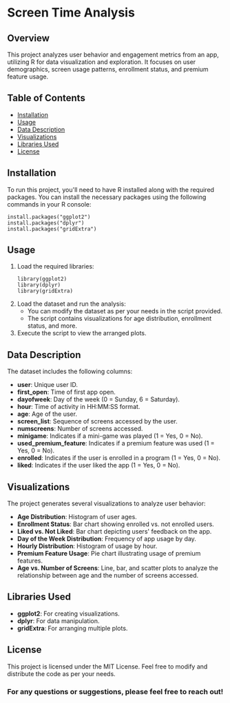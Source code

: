 
<h1>Screen Time Analysis</h1>

<h2>Overview</h2>
<p>This project analyzes user behavior and engagement metrics from an app, utilizing R for data visualization and exploration. It focuses on user demographics, screen usage patterns, enrollment status, and premium feature usage.</p>

<h2>Table of Contents</h2>
<ul>
    <li><a href="#installation">Installation</a></li>
    <li><a href="#usage">Usage</a></li>
    <li><a href="#data-description">Data Description</a></li>
    <li><a href="#visualizations">Visualizations</a></li>
    <li><a href="#libraries-used">Libraries Used</a></li>
    <li><a href="#license">License</a></li>
</ul>

<h2 id="installation">Installation</h2>
<p>To run this project, you'll need to have R installed along with the required packages. You can install the necessary packages using the following commands in your R console:</p>
<pre><code>install.packages("ggplot2")
install.packages("dplyr")
install.packages("gridExtra")</code></pre>

<h2 id="usage">Usage</h2>
<ol>
    <li>Load the required libraries:
        <pre><code>library(ggplot2)
library(dplyr)
library(gridExtra)</code></pre>
    </li>
    <li>Load the dataset and run the analysis:
        <ul>
            <li>You can modify the dataset as per your needs in the script provided.</li>
            <li>The script contains visualizations for age distribution, enrollment status, and more.</li>
        </ul>
    </li>
    <li>Execute the script to view the arranged plots.</li>
</ol>

<h2 id="data-description">Data Description</h2>
<p>The dataset includes the following columns:</p>
<ul>
    <li><strong>user</strong>: Unique user ID.</li>
    <li><strong>first_open</strong>: Time of first app open.</li>
    <li><strong>dayofweek</strong>: Day of the week (0 = Sunday, 6 = Saturday).</li>
    <li><strong>hour</strong>: Time of activity in HH:MM:SS format.</li>
    <li><strong>age</strong>: Age of the user.</li>
    <li><strong>screen_list</strong>: Sequence of screens accessed by the user.</li>
    <li><strong>numscreens</strong>: Number of screens accessed.</li>
    <li><strong>minigame</strong>: Indicates if a mini-game was played (1 = Yes, 0 = No).</li>
    <li><strong>used_premium_feature</strong>: Indicates if a premium feature was used (1 = Yes, 0 = No).</li>
    <li><strong>enrolled</strong>: Indicates if the user is enrolled in a program (1 = Yes, 0 = No).</li>
    <li><strong>liked</strong>: Indicates if the user liked the app (1 = Yes, 0 = No).</li>
</ul>

<h2 id="visualizations">Visualizations</h2>
<p>The project generates several visualizations to analyze user behavior:</p>
<ul>
    <li><strong>Age Distribution</strong>: Histogram of user ages.</li>
    <li><strong>Enrollment Status</strong>: Bar chart showing enrolled vs. not enrolled users.</li>
    <li><strong>Liked vs. Not Liked</strong>: Bar chart depicting users' feedback on the app.</li>
    <li><strong>Day of the Week Distribution</strong>: Frequency of app usage by day.</li>
    <li><strong>Hourly Distribution</strong>: Histogram of usage by hour.</li>
    <li><strong>Premium Feature Usage</strong>: Pie chart illustrating usage of premium features.</li>
    <li><strong>Age vs. Number of Screens</strong>: Line, bar, and scatter plots to analyze the relationship between age and the number of screens accessed.</li>
</ul>

<h2 id="libraries-used">Libraries Used</h2>
<ul>
    <li><strong>ggplot2</strong>: For creating visualizations.</li>
    <li><strong>dplyr</strong>: For data manipulation.</li>
    <li><strong>gridExtra</strong>: For arranging multiple plots.</li>
</ul>

<h2 id="license">License</h2>
<p>This project is licensed under the MIT License. Feel free to modify and distribute the code as per your needs.</p>

<h3>For any questions or suggestions, please feel free to reach out!</h3>

</body>
</html>
